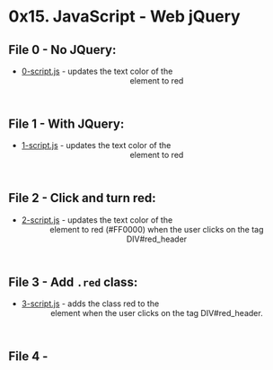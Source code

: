 # 0x15. JavaScript - Web jQuery

## File 0 - No JQuery:
* [0-script.js](./0-script.js) - updates the text color of the <header> element to red 

## File 1 - With JQuery:
* [1-script.js](./1-script.js) - updates the text color of the <header> element to red 

## File 2 - Click and turn red:
* [2-script.js](./2-script.js) - updates the text color of the <header> element to red (#FF0000) when the user clicks on the tag DIV#red_header

## File 3 -  Add `.red` class:
* [3-script.js](./3-script.js) - adds the class red to the <header> element when the user clicks on the tag DIV#red_header.

## File 4 - 